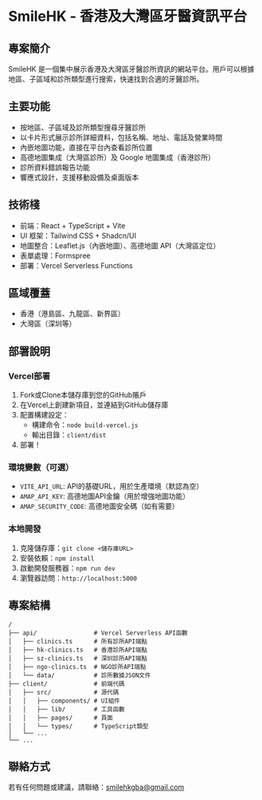 # SmileHK - 香港及大灣區牙醫資訊平台

## 專案簡介
SmileHK 是一個集中展示香港及大灣區牙醫診所資訊的網站平台。用戶可以根據地區、子區域和診所類型進行搜索，快速找到合適的牙醫診所。

## 主要功能
- 按地區、子區域及診所類型搜尋牙醫診所
- 以卡片形式展示診所詳細資料，包括名稱、地址、電話及營業時間
- 內嵌地圖功能，直接在平台內查看診所位置
- 高德地圖集成（大灣區診所）及 Google 地圖集成（香港診所）
- 診所資料錯誤報告功能
- 響應式設計，支援移動設備及桌面版本

## 技術棧
- 前端：React + TypeScript + Vite
- UI 框架：Tailwind CSS + Shadcn/UI
- 地圖整合：Leaflet.js（內嵌地圖）、高德地圖 API（大灣區定位）
- 表單處理：Formspree
- 部署：Vercel Serverless Functions

## 區域覆蓋
- 香港（港島區、九龍區、新界區）
- 大灣區（深圳等）

## 部署說明

### Vercel部署
1. Fork或Clone本儲存庫到您的GitHub賬戶
2. 在Vercel上創建新項目，並連結到GitHub儲存庫
3. 配置構建設定：
   - 構建命令：`node build-vercel.js`
   - 輸出目錄：`client/dist`
4. 部署！

### 環境變數（可選）
- `VITE_API_URL`: API的基礎URL，用於生產環境（默認為空）
- `AMAP_API_KEY`: 高德地圖API金鑰（用於增強地圖功能）
- `AMAP_SECURITY_CODE`: 高德地圖安全碼（如有需要）

### 本地開發
1. 克隆儲存庫：`git clone <儲存庫URL>`
2. 安裝依賴：`npm install`
3. 啟動開發服務器：`npm run dev`
4. 瀏覽器訪問：`http://localhost:5000`

## 專案結構
```
/
├── api/                # Vercel Serverless API函數
│   ├── clinics.ts      # 所有診所API端點
│   ├── hk-clinics.ts   # 香港診所API端點
│   ├── sz-clinics.ts   # 深圳診所API端點
│   ├── ngo-clinics.ts  # NGO診所API端點
│   └── data/           # 診所數據JSON文件
├── client/             # 前端代碼
│   ├── src/            # 源代碼
│   │   ├── components/ # UI組件
│   │   ├── lib/        # 工具函數
│   │   ├── pages/      # 頁面
│   │   └── types/      # TypeScript類型
│   └── ...
└── ...
```

## 聯絡方式
若有任何問題或建議，請聯絡：smilehkgba@gmail.com
